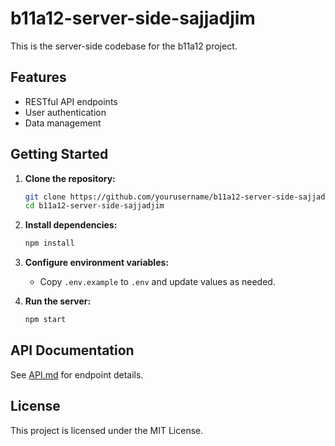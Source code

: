# b11a12-server-side-sajjadjim

This is the server-side codebase for the b11a12 project.

## Features

- RESTful API endpoints
- User authentication
- Data management

## Getting Started

1. **Clone the repository:**
    ```bash
    git clone https://github.com/yourusername/b11a12-server-side-sajjadjim.git
    cd b11a12-server-side-sajjadjim
    ```

2. **Install dependencies:**
    ```bash
    npm install
    ```

3. **Configure environment variables:**
    - Copy `.env.example` to `.env` and update values as needed.

4. **Run the server:**
    ```bash
    npm start
    ```

## API Documentation

See [API.md](API.md) for endpoint details.

## License

This project is licensed under the MIT License.